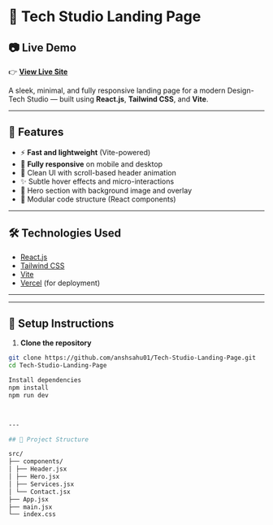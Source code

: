 # 🚀 Tech Studio Landing Page
## 📷 Live Demo

👉 **[View Live Site](https://tech-studio-landing-page-six.vercel.app/)**

A sleek, minimal, and fully responsive landing page for a modern Design-Tech Studio — built using **React.js**, **Tailwind CSS**, and **Vite**.


---

## 🌟 Features

- ⚡ **Fast and lightweight** (Vite-powered)
- 🎯 **Fully responsive** on mobile and desktop
- 🧠 Clean UI with scroll-based header animation
- ✨ Subtle hover effects and micro-interactions
- 🎨 Hero section with background image and overlay
- 🧩 Modular code structure (React components)


---

## 🛠️ Technologies Used

- [React.js](https://reactjs.org/)
- [Tailwind CSS](https://tailwindcss.com/)
- [Vite](https://vitejs.dev/)
- [Vercel](https://vercel.com/) (for deployment)

---



---

## 🔧 Setup Instructions

1. **Clone the repository**
```bash
git clone https://github.com/anshsahu01/Tech-Studio-Landing-Page.git
cd Tech-Studio-Landing-Page

Install dependencies
npm install
npm run dev

  

---

## 📁 Project Structure

src/
├── components/
│ ├── Header.jsx
│ ├── Hero.jsx
│ ├── Services.jsx
│ └── Contact.jsx
├── App.jsx
├── main.jsx
└── index.css


